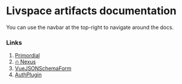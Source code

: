 # Livspace artifacts documentation
You can use the navbar at the top-right to navigate around the docs.

### Links
1. [Primordial](/primordial.md)
2. [:fire: Nexus](/nexus.md)
3. [VueJSONSchemaForm](/vuejsonschemaform.md)
4. [AuthPlugin](/authplugin.md)
